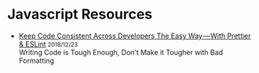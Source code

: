 # Javascript Resources

* [Keep Code Consistent Across Developers The Easy Way — With Prettier & ESLint](https://itnext.io/keep-code-consistent-across-developers-the-easy-way-with-prettier-eslint-60bb7e91b76c) <small>2018/12/23</small><br>
Writing Code is Tough Enough, Don’t Make it Tougher with Bad Formatting
